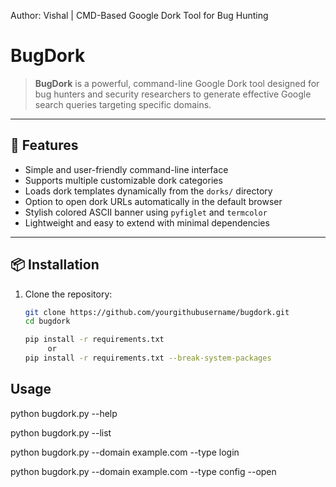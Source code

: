 Author: Vishal | CMD-Based Google Dork Tool for Bug Hunting
# BugDork


> **BugDork** is a powerful, command-line Google Dork tool designed for bug hunters and security researchers to generate effective Google search queries targeting specific domains.

---

## 🚀 Features

- Simple and user-friendly command-line interface  
- Supports multiple customizable dork categories  
- Loads dork templates dynamically from the `dorks/` directory  
- Option to open dork URLs automatically in the default browser  
- Stylish colored ASCII banner using `pyfiglet` and `termcolor`  
- Lightweight and easy to extend with minimal dependencies  

---

## 📦 Installation

1. Clone the repository:

   ```bash
   git clone https://github.com/yourgithubusername/bugdork.git
   cd bugdork
   
   pip install -r requirements.txt
        or
   pip install -r requirements.txt --break-system-packages

## Usage 
  python bugdork.py --help
 
  python bugdork.py --list
 
  python bugdork.py --domain example.com --type login

  python bugdork.py --domain example.com --type config --open
